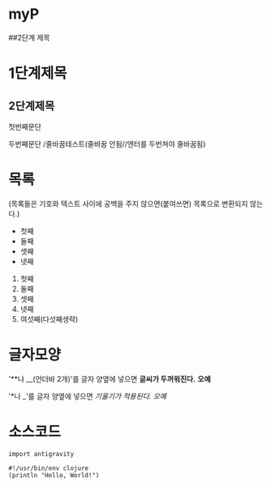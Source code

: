 # myP
##2단계 제목

1단계제목
=====
2단계제목
-----

첫번째문단

두번째문단
/줄바꿈테스트(줄바꿈 안됨//엔터를 두번쳐야 줄바꿈됨)



# 목록
(목록들은 기호와 텍스트 사이에 공백을 주지 않으면(붙여쓰면) 목록으로 변환되지 않는다.)
* 첫째
* 둘째
* 셋째
* 넷째

1. 첫째
2. 둘째
3. 셋째
4. 넷째
6. 여섯째(다섯째생략)


# 글자모양
'**나 __(언더바 2개)'를 글자 양옆에 넣으면 **글씨가 두꺼워진다.** __오예__

'*나 _'를 글자 양옆에 넣으면 *기울기가 적용된다.* _오예_



소스코드
====
`import antigravity`


    #!/usr/bin/env clojure
    (println "Hello, World!")
